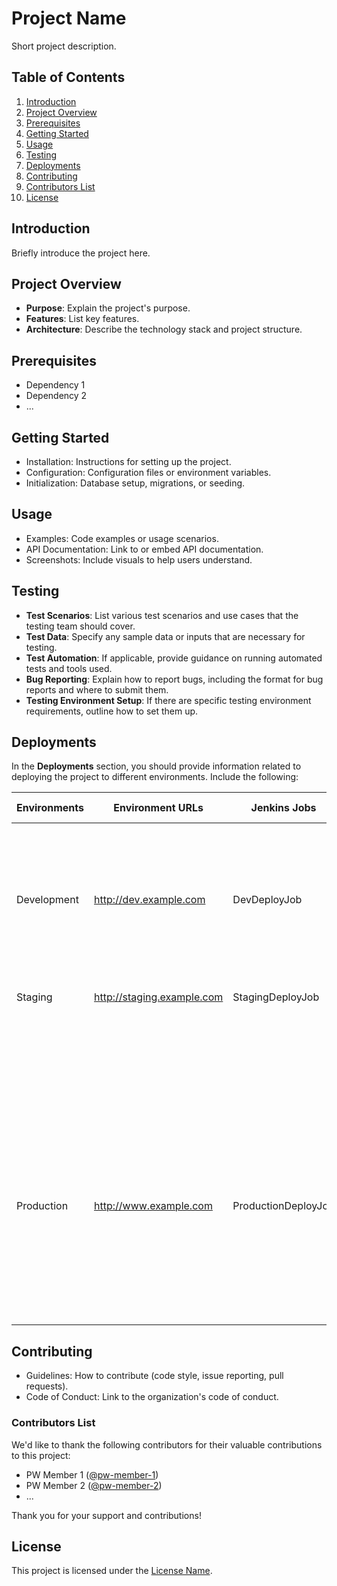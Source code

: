# Project Name

Short project description.

## Table of Contents
1. [Introduction](#introduction)
2. [Project Overview](#project-overview)
3. [Prerequisites](#prerequisites)
4. [Getting Started](#getting-started)
5. [Usage](#usage)
6. [Testing](#testing)
7. [Deployments](#deployments)
8. [Contributing](#contributing)
8. [Contributors List](#contributors-list)
9. [License](#license)

## Introduction <a name="introduction"></a>

Briefly introduce the project here.

## Project Overview <a name="project-overview"></a>

- **Purpose**: Explain the project's purpose.
- **Features**: List key features.
- **Architecture**: Describe the technology stack and project structure.

## Prerequisites <a name="prerequisites"></a>

- Dependency 1
- Dependency 2
- ...

## Getting Started <a name="getting-started"></a>

- Installation: Instructions for setting up the project.
- Configuration: Configuration files or environment variables.
- Initialization: Database setup, migrations, or seeding.

## Usage <a name="usage"></a>

- Examples: Code examples or usage scenarios.
- API Documentation: Link to or embed API documentation.
- Screenshots: Include visuals to help users understand.

## Testing <a name="testing"></a>

- **Test Scenarios**: List various test scenarios and use cases that the testing team should cover.
- **Test Data**: Specify any sample data or inputs that are necessary for testing.
- **Test Automation**: If applicable, provide guidance on running automated tests and tools used.
- **Bug Reporting**: Explain how to report bugs, including the format for bug reports and where to submit them.
- **Testing Environment Setup**: If there are specific testing environment requirements, outline how to set them up.

## Deployments <a name="deployments"></a>

In the **Deployments** section, you should provide information related to deploying the project to different environments. Include the following:

| Environments   | Environment URLs             | Jenkins Jobs       | Deployment Instructions                                     |
|----------------|------------------------------|--------------------|-------------------------------------------------------------|
| Development    | http://dev.example.com       | DevDeployJob       | 1. Check out the code from the development branch. Run unit tests to ensure code quality. Build the application.  Build the application.Deploy to the development server.                                                                                                                           |
| Staging        | http://staging.example.com   | StagingDeployJob   | 1. Merge code into the staging branch.                     |
|                |                              |                    | 2. Run integration tests on the staging server.            |
|                |                              |                    | 3. Build the application with staging configurations.      |
|                |                              |                    | 4. Deploy to the staging server.                           |
| Production     | http://www.example.com       | ProductionDeployJob| 1. Ensure a proper code merge. Merging code into the development branch will automatically trigger deployment to the development environment.                  |
|                |                              |                    | 2. After merging the code, please perform a sanity check.    |



## Contributing <a name="contributing"></a>

- Guidelines: How to contribute (code style, issue reporting, pull requests).
- Code of Conduct: Link to the organization's code of conduct.

### Contributors List <a name="contributors-list"></a>

We'd like to thank the following contributors for their valuable contributions to this project:

- PW Member 1 ([@pw-member-1](https://github.com/pw-member-1))
- PW Member 2 ([@pw-member-2](https://github.com/pw-member-2))
- ...

Thank you for your support and contributions!

## License <a name="license"></a>

This project is licensed under the [License Name](link-to-license).
